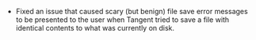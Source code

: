 - Fixed an issue that caused scary (but benign) file save error messages to be presented to the user when Tangent tried to save a file with identical contents to what was currently on disk.